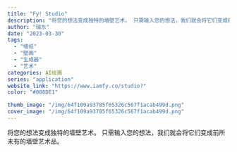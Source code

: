 ```yaml
---
title: "Fy! Studio"
description: "将您的想法变成独特的墙壁艺术。 只需输入您的想法，我们就会将它们变成前所未有的墙壁艺术品。"
author: "瑞东"
date: "2023-03-30"
tags:
  - "墙纸"
  - "壁画"
  - "生成器"
  - "艺术"
categories: AI绘画
series: "application"
website_link: "https://www.iamfy.co/studio?"
color: "#008DE1"

thumb_image: "/img/64f109a93785f65326c567f1acab499d.png"
cover_image: "/img/64f109a93785f65326c567f1acab499d.png"
---
```


将您的想法变成独特的墙壁艺术。 只需输入您的想法，我们就会将它们变成前所未有的墙壁艺术品。